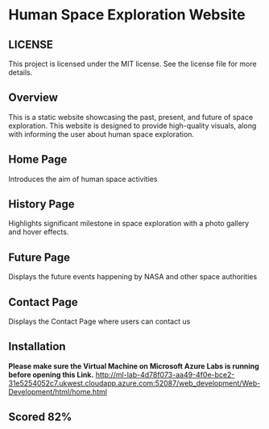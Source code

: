 # Human Space Exploration Website

## LICENSE
This project is licensed under the MIT license. See the license file for more details.

## Overview
This is a static website showcasing the past, present, and future of space exploration. This website is designed to provide high-quality visuals, along with informing the user about human space exploration.

## **Home Page**
Introduces the aim of human space activities

## **History Page**
Highlights significant milestone in space exploration with a photo gallery and hover effects.

## **Future Page**
Displays the future events happening by NASA and other space authorities

## **Contact Page**
Displays the Contact Page where users can contact us

## Installation
**Please make sure the Virtual Machine on Microsoft Azure Labs is running before opening this Link.**
http://ml-lab-4d78f073-aa49-4f0e-bce2-31e5254052c7.ukwest.cloudapp.azure.com:52087/web_development/Web-Development/html/home.html

## Scored 82%







